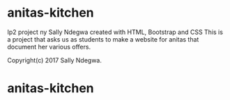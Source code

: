 # anitas-kitchen


Ip2 project ny Sally Ndegwa created with HTML, Bootstrap and CSS
This is a project that asks us as students to make a website for anitas
that document her various offers.



Copyright(c) 2017 Sally Ndegwa.
# anitas-kitchen
